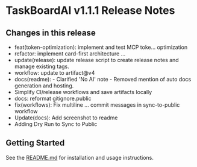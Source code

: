 # TaskBoardAI v1.1.1 Release Notes

## Changes in this release

- feat(token-optimization): implement and test MCP toke…        optimization
- refactor: implement card-first architecture                                  …
- update(release): update release script to create release notes and manage existing tags.
- workflow: update to artifact@v4
- docs(readme): - Clarified 'No AI' note - Removed mention of auto docs generation and hosting.
- Simplify CI/release workflows   and save artifacts locally
- docs: reformat gitignore.public
- fix(workflows): Fix multiline   …       commit messages in sync-to-public workflow
- Update(docs): Add screenshot to readme
- Adding Dry Run to Sync to Public

## Getting Started
See the [README.md](../README.md) for installation and usage instructions.
